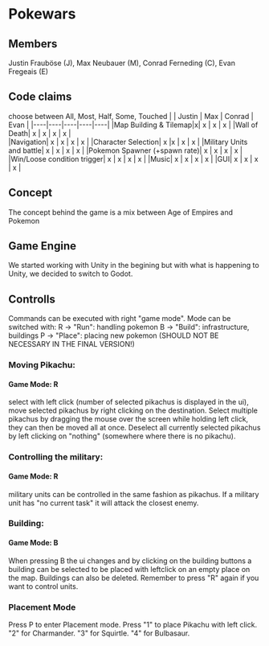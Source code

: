 # Pokewars

## Members
Justin Frauböse (J), Max Neubauer (M), Conrad Ferneding (C), Evan Fregeais (E)

## Code claims 
choose between All, Most, Half, Some, Touched
| | Justin | Max | Conrad | Evan |
|----|----|----|----|----|
|Map Building & Tilemap|x| x | x | x | 
|Wall of Death| x | x | x | x |  
|Navigation| x | x | x | x |
|Character Selection| x |x | x | x | 
|Military Units and battle| x | x | x | x | 
|Pokemon Spawner (+spawn rate)| x | x | x | x | 
|Win/Loose condition trigger| x | x | x | x | 
|Music| x | x | x | x | 
|GUI| x | x | x | x | 

## Concept

The concept behind the game is a mix between Age of Empires and Pokemon

## Game Engine

We started working with Unity in the begining but with what is happening to Unity, we decided to switch to Godot.

## Controlls
Commands can be executed with right "game mode".
Mode can be switched with:
R -> "Run": handling pokemon
B -> "Build": infrastructure, buildings
P -> "Place": placing new pokemon (SHOULD NOT BE NECESSARY IN THE FINAL VERSION!)

### Moving Pikachu:
#### Game Mode: R
select with left click (number of selected pikachus is displayed in the ui),
move selected pikachus by right clicking on the destination.
Select multiple pikachus by dragging the mouse over the screen while holding left click, they can then be moved all at once.
Deselect all currently selected pikachus by left clicking on "nothing" (somewhere where there is no pikachu).

### Controlling the military:
#### Game Mode: R
military units can be controlled in the same fashion as pikachus.
If a military unit has "no current task" it will attack the closest enemy.

### Building:
#### Game Mode: B
When pressing B the ui changes and by clicking on the building buttons a building can be selected to be placed with leftclick on an empty place on the map. 
Buildings can also be deleted. 
Remember to press "R" again if you want to control units. 

### Placement Mode
Press P to enter Placement mode. 
Press "1" to place Pikachu with left click. "2" for Charmander. "3" for Squirtle. "4" for Bulbasaur.

